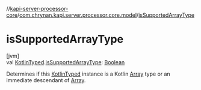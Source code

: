 //[kapi-server-processor-core](../../index.md)/[com.chrynan.kapi.server.processor.core.model](index.md)/[isSupportedArrayType](is-supported-array-type.md)

# isSupportedArrayType

[jvm]\
val [KotlinTyped](-kotlin-typed/index.md).[isSupportedArrayType](is-supported-array-type.md): [Boolean](https://kotlinlang.org/api/latest/jvm/stdlib/kotlin/-boolean/index.html)

Determines if this [KotlinTyped](-kotlin-typed/index.md) instance is a Kotlin [Array](https://kotlinlang.org/api/latest/jvm/stdlib/kotlin/-array/index.html) type or an immediate descendant of [Array](https://kotlinlang.org/api/latest/jvm/stdlib/kotlin/-array/index.html).
